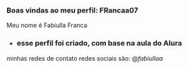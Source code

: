 ### Boas vindas ao meu perfil: FRancaa07
Meu nome é Fabiulla Franca

- ### esse perfil foi criado, com base na aula do Alura

minhas redes de contato 
redes sociais são: @_fabiullaa_
